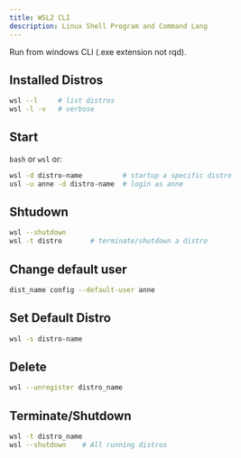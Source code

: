 ```yaml
---
title: WSL2 CLI
description: Linux Shell Program and Command Lang
---
```


Run from windows CLI (.exe extension not rqd).

## Installed Distros

```bash
wsl --l		# list distros
wsl -l -v	# verbose
```

## Start

`bash` or `wsl` or:

```bash
wsl -d distro-name 	        # startup a specific distro
usl -u anne -d distro-name	# login as anne
```

## Shtudown

```bash
wsl --shutdown
wsl -t distro 		# terminate/shutdown a distro
```

## Change default user 

```bash
dist_name config --default-user anne
```

## Set Default Distro

```bash
wsl -s distro-name
```

## Delete

```bash
wsl --unregister distro_name
```

## Terminate/Shutdown

```bash
wsl -t distro_name
wsl --shutdown    # All running distros
```
